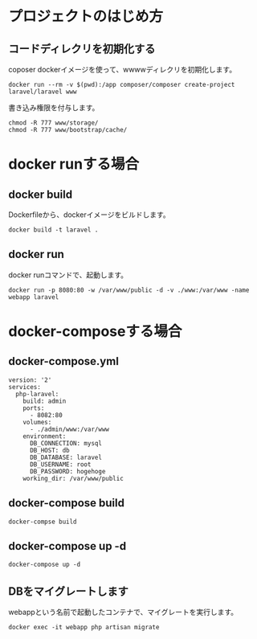 # プロジェクトのはじめ方

## コードディレクリを初期化する

coposer dockerイメージを使って、wwwwディレクリを初期化します。

```
docker run --rm -v $(pwd):/app composer/composer create-project laravel/laravel www
```

書き込み権限を付与します。

```
chmod -R 777 www/storage/
chmod -R 777 www/bootstrap/cache/
````




# docker runする場合

## docker build

Dockerfileから、dockerイメージをビルドします。

```
docker build -t laravel .
```

## docker run

docker runコマンドで、起動します。

```
docker run -p 8080:80 -w /var/www/public -d -v ./www:/var/www -name webapp laravel
```


# docker-composeする場合

## docker-compose.yml

```
version: '2'
services:
  php-laravel:
    build: admin
    ports:
      - 8082:80
    volumes:
      - ./admin/www:/var/www
    environment:
      DB_CONNECTION: mysql
      DB_HOST: db
      DB_DATABASE: laravel
      DB_USERNAME: root
      DB_PASSWORD: hogehoge
    working_dir: /var/www/public
```


## docker-compose build

```
docker-compse build
```

## docker-compose up -d

```
docker-compose up -d
```



## DBをマイグレートします

webappという名前で起動したコンテナで、マイグレートを実行します。

```
docker exec -it webapp php artisan migrate
```
